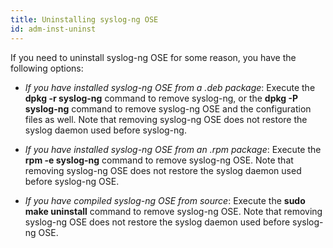 ```yaml
---
title: Uninstalling syslog-ng OSE
id: adm-inst-uninst
---
```


If you need to uninstall syslog-ng OSE for some reason, you have the
following options:

- *If you have installed syslog-ng OSE from a .deb package*: Execute
    the **dpkg -r syslog-ng** command to remove syslog-ng, or the **dpkg
    -P syslog-ng** command to remove syslog-ng OSE and the configuration
    files as well. Note that removing syslog-ng OSE does not restore the
    syslog daemon used before syslog-ng.

- *If you have installed syslog-ng OSE from an .rpm package*: Execute
    the **rpm -e syslog-ng** command to remove syslog-ng OSE. Note that
    removing syslog-ng OSE does not restore the syslog daemon used
    before syslog-ng OSE.

- *If you have compiled syslog-ng OSE from source*: Execute the **sudo
    make uninstall** command to remove syslog-ng OSE. Note that removing
    syslog-ng OSE does not restore the syslog daemon used before
    syslog-ng OSE.
